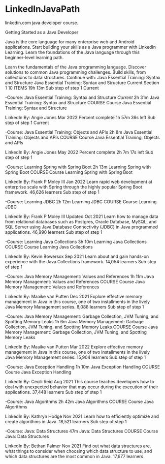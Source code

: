 # LinkedInJavaPath
linkedin.com java developer course.

Getting Started as a Java Developer

Java is the core language for many enterprise web and Android applications. Start building your skills as a Java programmer with LinkedIn Learning. Learn the foundations of the Java language through this beginner-level learning path.

Learn the fundamentals of the Java programming language.
Discover solutions to common Java programming challenges.
Build skills, from collections to data structures.
Continue with:
Java Essential Training: Syntax and Structure
Java Essential Training: Syntax and Structure
Current
Section 1
10 ITEMS
19h 13m
Sub step of step 1 Current

-Course: Java Essential Training: Syntax and Structure
*Current*
2h 31m
Java Essential Training: Syntax and Structure
COURSE
Course
Java Essential Training: Syntax and Structure

LinkedIn
By: Angie Jones
Mar 2022
Percent complete
1h 57m 36s left
Sub step of step 1 Current

-Course: Java Essential Training: Objects and APIs
2h 8m
Java Essential Training: Objects and APIs
COURSE
Course
Java Essential Training: Objects and APIs

LinkedIn
By: Angie Jones
May 2022
Percent complete
2h 7m 17s left
Sub step of step 1

-Course: Learning Spring with Spring Boot
2h 13m
Learning Spring with Spring Boot
COURSE
Course
Learning Spring with Spring Boot

LinkedIn
By: Frank P Moley III
Jan 2022
Learn rapid web development at enterprise scale with Spring through the highly popular Spring Boot framework.
46,626 learners
Sub step of step 1

-Course: Learning JDBC
2h 12m
Learning JDBC
COURSE
Course
Learning JDBC

LinkedIn
By: Frank P Moley III
Updated Oct 2021
Learn how to manage data from relational databases such as Postgres, Oracle Database, MySQL, and SQL Server using Java Database Connectivity (JDBC) in Java programmed applications.
46,990 learners
Sub step of step 1

-Course: Learning Java Collections
3h 10m
Learning Java Collections
COURSE
Course
Learning Java Collections

LinkedIn
By: Kevin Bowersox
Sep 2021
Learn about and gain hands-on experience with the Java Collections framework.
14,054 learners
Sub step of step 1

-Course: Java Memory Management: Values and References
1h 11m
Java Memory Management: Values and References
COURSE
Course
Java Memory Management: Values and References

LinkedIn
By: Maaike van Putten
Dec 2021
Explore effective memory management in Java in this course, one of two installments in the lively Java Memory Management series.
8,088 learners
Sub step of step 1

-Course: Java Memory Management: Garbage Collection, JVM Tuning, and Spotting Memory Leaks
1h 6m
Java Memory Management: Garbage Collection, JVM Tuning, and Spotting Memory Leaks
COURSE
Course
Java Memory Management: Garbage Collection, JVM Tuning, and Spotting Memory Leaks

LinkedIn
By: Maaike van Putten
Mar 2022
Explore effective memory management in Java in this course, one of two installments in the lively Java Memory Management series.
15,904 learners
Sub step of step 1

-Course: Java Exception Handling
1h 10m
Java Exception Handling
COURSE
Course
Java Exception Handling

LinkedIn
By: Cecili Reid
Aug 2021
This course teaches developers how to deal with unexpected behavior that may occur during the execution of their applications.
37,448 learners
Sub step of step 1

-Course: Java Algorithms
2h 42m
Java Algorithms
COURSE
Course
Java Algorithms

LinkedIn
By: Kathryn Hodge
Nov 2021
Learn how to efficiently optimize and create algorithms in Java.
18,521 learners
Sub step of step 1

-Course: Java: Data Structures
47m
Java: Data Structures
COURSE
Course
Java: Data Structures

LinkedIn
By: Bethan Palmer
Nov 2021
Find out what data structures are, what things to consider when choosing which data structure to use, and which data structures are the most common in Java.
17,677 learners
